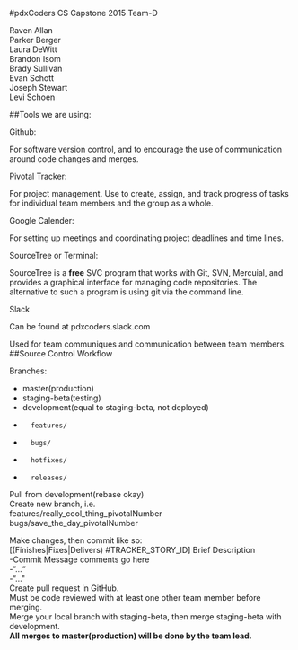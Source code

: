 #pdxCoders
CS Capstone 2015
Team-D

Raven Allan  
Parker Berger  
Laura DeWitt  
Brandon Isom  
Brady Sullivan  
Evan Schott  
Joseph Stewart  
Levi Schoen  

##Tools we are using:

Github:

For software version control, and to encourage the use of communication around code changes and merges.

Pivotal Tracker:

For project management. Use to create, assign, and track progress of tasks for individual team members and the group as a whole.

Google Calender:

For setting up meetings and coordinating project deadlines and time lines.

SourceTree or Terminal:

SourceTree is a **free** SVC program that works with Git, SVN, Mercuial, and provides a graphical interface for managing code repositories. The alternative to such a program is using git via the command line.

Slack

Can be found at pdxcoders.slack.com

Used for team communiques and communication between team members.
##Source Control Workflow

Branches:  

* master(production)  
* staging-beta(testing)  
* development(equal to staging-beta, not deployed)  
*		features/  
*		bugs/  
*		hotfixes/  
*		releases/  

Pull from development(rebase okay)  
Create new branch, i.e.  
	features/really_cool_thing_pivotalNumber  
	bugs/save_the_day_pivotalNumber  

Make changes, then commit like so:  
[(Finishes|Fixes|Delivers) #TRACKER_STORY_ID] Brief Description  
			-Commit Message comments go here  
			-“...“  
			-“…"  
Create pull request in GitHub.  
Must be code reviewed with at least one other team member before merging.  
Merge your local branch with staging-beta, then merge staging-beta with  development.  
**All merges to master(production) will be done by the team lead.** 

